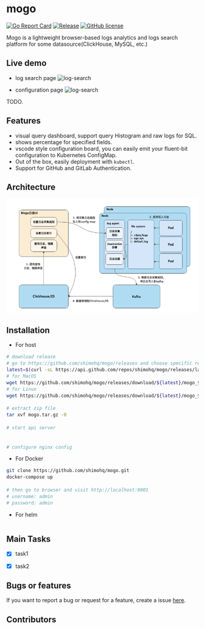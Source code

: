 # mogo

[![Go Report Card](https://goreportcard.com/badge/github.com/shimohq/mogo)](https://goreportcard.com/report/github.com/shimohq/mogo)
[![Release](https://img.shields.io/github/v/release/shimohq/mogo.svg)](https://github.com/shimohq/mogo)
[![GitHub license](https://img.shields.io/github/license/shimohq/mogo)](https://github.com/shimohq/mogo/blob/master/LICENSE)

Mogo is a lightweight browser-based logs analytics and logs search platform for some datasource(ClickHouse, MySQL, etc.)

## Live demo

- log search page
![log-search](https://helpcenter.shimonote.com/uploads/0LJGD3E301CII.png)

- configuration page
![log-search](https://helpcenter.shimonote.com/uploads/0LJGD4DS01CII.png)

TODO.

## Features

- visual query dashboard, support query Histogram and raw logs for SQL.
- shows percentage for specified fields.
- vscode style configuration board, you can easily emit your fluent-bit configuration to Kubernetes ConfigMap.
- Out of the box, easily deployment with `kubectl`.
- Support for GitHub and GitLab Authentication.

## Architecture
![image](./docs/images/mogoprocess.png)

## Installation

- For host

```bash
# download release
# go to https://github.com/shimohq/mogo/releases and choose specific release to download.
latest=$(curl -sL https://api.github.com/repos/shimohq/mogo/releases/latest | grep  ".tag_name" | sed -E 's/.*"([^"]+)".*/\1/')
# for MacOS
wget https://github.com/shimohq/mogo/releases/download/${latest}/mogo_${latest}_darwin_x86_64.tar.gz -O mogo.tar.gz 
# for Linux
wget https://github.com/shimohq/mogo/releases/download/${latest}/mogo_${latest}_linux_x86_64.tar.gz -O mogo.tar.gz  

# extract zip file
tar xvf mogo.tar.gz -O 

# start api server


# configure nginx config

```

- For Docker

```bash
git clone https://github.com/shimohq/mogo.git
docker-compose up

# then go to browser and visit http://localhost:9001
# username: admin
# password: admin
```

- For helm

```bash
```

## Main Tasks

-[x] task1

-[x] task2

## Bugs or features

If you want to report a bug or request for a feature, create a issue [here](https://github.com/shimohq/mogo/issues).

## Contributors
